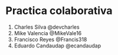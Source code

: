 # Practica colaborativa

1. Charles Silva @devcharles
2. Mike Valencia @MikeVale16
3. Francisco Reyes @Francis318
4. Eduardo Candaudap @ecandaudap
